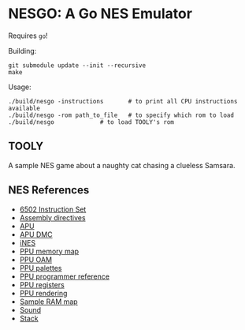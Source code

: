 # NESGO: A Go NES Emulator

Requires `go`!


Building:
```
git submodule update --init --recursive
make

```


Usage:

```
./build/nesgo -instructions       # to print all CPU instructions available
./build/nesgo -rom path_to_file   # to specify which rom to load
./build/nesgo 			  # to load TOOLY's rom
```
  

## TOOLY

A sample NES game about a naughty cat chasing a clueless Samsara.

## NES References

* [6502 Instruction Set](https://www.masswerk.at/6502/6502_instruction_set.html)
* [Assembly directives](https://github.com/freem/asm6f/blob/master/readme-original.txt)
* [APU](https://wiki.nesdev.com/w/index.php/APU#Pulse_.28.244000-4007.29)
* [APU DMC](https://wiki.nesdev.com/w/index.php/APU_DMC)
* [iNES](https://wiki.nesdev.com/w/index.php/INES)
* [PPU memory map](https://wiki.nesdev.com/w/index.php/PPU_memory_map)
* [PPU OAM](https://wiki.nesdev.com/w/index.php/PPU_OAM)
* [PPU palettes](https://wiki.nesdev.com/w/index.php/PPU_palettes)
* [PPU programmer reference](https://wiki.nesdev.com/w/index.php/PPU_programmer_reference)
* [PPU registers](https://wiki.nesdev.com/w/index.php/PPU_registers)
* [PPU rendering](https://wiki.nesdev.com/w/index.php/PPU_memory_map)
* [Sample RAM map](https://wiki.nesdev.com/w/index.php/Sample_RAM_map)
* [Sound](https://safiire.github.io/blog/2015/03/29/creating-sound-on-the-nes/)
* [Stack](https://wiki.nesdev.com/w/index.php/Stack)

